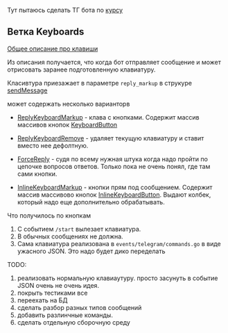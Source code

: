 Тут пытаюсь сделать ТГ бота по [курсу](https://www.youtube.com/watch?v=73OsSlsuhFY&list=PLFAQFisfyqlWDwouVTUztKX2wUjYQ4T3l) 

## Ветка Keyboards

[Общее описание про клавиши](https://core.telegram.org/bots#keyboards)

Из описания получается, что когда бот отправляет сообщение и может отрисовать заранее подготовленную клавиатуру. 

Класивтура приезажает в параметре `reply_markup` в струкуре [sendMessage](https://core.telegram.org/bots/api#sendmessage)

может содержать несколько варианторв 
* [ReplyKeyboardMarkup](https://core.telegram.org/bots/api#replykeyboardmarkup) - клава с кнопками. Содержит массив массивов кнопок [KeyboardButton](https://core.telegram.org/bots/api#keyboardbutton) 

* [ReplyKeyboardRemove](https://core.telegram.org/bots/api#replykeyboardremove) - удаляет текущую клавиатуру и ставит вместо нее дефолтную. 

* [ForceReply](https://core.telegram.org/bots/api#forcereply) - судя по всему нужная штука когда надо пройти по цепочке вопросов ответов. Только пока не очень понял, где там сами кнопки. 

* [InlineKeyboardMarkup](https://core.telegram.org/bots/api#inlinekeyboardmarkup) - кнопки прям под сообщением. Содержит массив массивово кнопок [InlineKeyboardButton](https://core.telegram.org/bots/api#inlinekeyboardbutton). Выдают колбек, который надо еще дополнительно обрабатывать. 

Что получилось по кнопкам
1. С событием `/start` вылезает клавиатура. 
2. В обычных сообщениях не должна. 
3. Сама клавиатура реализована в `events/telegram/commands.go` в виде ужасного JSON. Это надо будет дико переделать


TODO:
1. реализовать нормальную клавиаутуру. просто засунуть в событие JSON очень не очень идея. 
2. покрыть тестиками все
2. переехать на БД
3. сделать разбор разных типов сообщений
4. добавить разлинчные команды.
5. сделать отдельную сборочную среду



